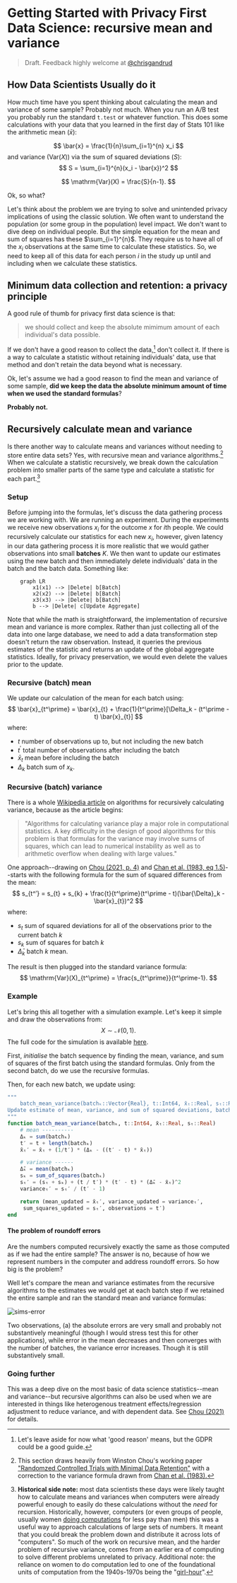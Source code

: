 # Getting Started with Privacy First Data Science: recursive mean and variance

> Draft. Feedback highly welcome at [@chrisgandrud](https://twitter.com/ChrisGandrud)

## How Data Scientists Usually do it

How much time have you spent thinking about calculating the mean and variance of some sample? Probably not much. When you run an A/B test you probably run the standard `t.test` or whatever function. This does some calculations with your data that you learned in the first day of Stats 101 like the arithmetic mean ($\bar{x}$):

$$
\bar{x} = \frac{1}{n}\sum_{i=1}^{n} x_i
$$
and variance ($\mathrm{Var}(X)$) via the sum of squared deviations ($S$):
$$
S = \sum_{i=1}^{n}(x_i - \bar{x})^2
$$

$$
\mathrm{Var}(X) = \frac{S}{n-1}.
$$

Ok, so what?

Let's think about the problem we are trying to solve and unintended privacy implications of using the classic solution. We often want to understand the population (or some group in the population) level impact. We don't want to dive deep on individual people. But the simple equation for the mean and sum of squares has these $\sum_{i=1}^{n}$. They require us to have all of the $x_i$ observations at the same time to calculate these statistics. So, we need to keep all of this data for each person $i$ in the study up until and including when we calculate these statistics. 

## Minimum data collection and retention: a privacy principle

A good rule of thumb for privacy first data science is that:

> we should collect and keep the absolute mimimum amount of each individual's data possible. 

If we don't have a good reason to collect the data,[^1] don't collect it. If there is a way to calculate a statistic without retaining individuals' data, use that method and don't retain the data beyond what is necessary.  

Ok, let's assume we had a good reason to find the mean and variance of some sample, **did we keep the data the absolute minimum amount of time when we used the standard formulas**?

**Probably not.**

## Recursively calculate mean and variance

Is there another way to calculate means and variances without needing to store entire data sets? Yes, with recursive mean and variance algorithms.[^2] When we calculate a statistic recursively, we break down the calculation problem into smaller parts of the same type and calculate a statistic for each part.[^3]

### Setup

Before jumping into the formulas, let's discuss the data gathering process we are working with. We are running an experiment. During the experiments we receive new observations $x_i$ for the outcome $x$ for $i$th people. We could recursively calculate our statistics for each new $x_i$, however, given latency in our data gathering process it is more realistic that we would gather observations into small **batches** $K$. We then want to update our estimates using the new batch and then immediately delete individuals' data in the batch and the batch data. Something like:

```mermaid
	graph LR
		x1(x1) --> |Delete| b[Batch]
		x2(x2) --> |Delete| b[Batch]
		x3(x3) --> |Delete| b[Batch]
		b --> |Delete| c[Update Aggregate]	
```

Note that while the math is straightforward, the implementation of recursive mean and variance is more complex. Rather than just collecting all of the data into one large database, we need to add a data transformation step doesn't return the raw observation. Instead, it queries the previous estimates of the statistic and returns an update of the global aggregate statistics. Ideally, for privacy preservation, we would even delete the values prior to the update.

### Recursive (batch) mean	

We update our calculation of the mean for each batch using:
$$
\bar{x}_{t^\prime} = \bar{x}_{t} + \frac{1}{t^\prime}[\Delta_k - (t^\prime - t) \bar{x}_{t}]
$$
where:

-  $t$ number of observations up to, but not including the new batch
- $t^\prime$ total number of observations after including the batch 
- $\bar{x}_t$ mean before including the batch 
- $\Delta_k$ batch sum of $x_k$. 

### Recursive (batch) variance	

There is a whole [Wikipedia article](https://en.wikipedia.org/wiki/Algorithms_for_calculating_variance) on algorithms for recursively calculating variance, because as the article begins:

> "Algorithms for calculating variance play a major role in computational statistics. A key difficulty in the design of good algorithms for this problem is that formulas for the variance may involve sums of squares, which can lead to numerical instability as well as to arithmetic overflow when dealing with large values."

One approach--drawing on [Chou (2021, p. 4)](https://arxiv.org/pdf/2102.03316.pdf) and [Chan et al. (1983, eq 1.5)](http://www.cs.yale.edu/publications/techreports/tr222.pdf)--starts with the following formula for the sum of squared differences from the mean:
$$
s_{t^′} = s_{t} + s_{k} + \frac{t}{t^\prime}(t^\prime - t)(\bar{\Delta}_k - \bar{x}_{t})^2
$$
where:

- $s_t$ sum of squared deviations for all of the observations prior to the current batch $k$ 
- $s_k$ sum of squares for batch $k$
- $\bar{\Delta}_k$ batch $k$ mean.

The result is then plugged into the standard variance formula:
$$
\mathrm{Var}(X)_{t^\prime} = \frac{s_{t^\prime}}{t^\prime-1}.
$$


### Example

Let's bring this all together with a simulation example. Let's keep it simple and draw the observations from: 
$$
X \sim \mathcal{N}(0, 1).
$$
The full code for the simulation is available [here](https://gist.github.com/christophergandrud/9575abca943dc70f1bbbf4b8a95e73f9). 

First, *initialise* the batch sequence by finding the mean, variance, and sum of squares of the first batch using the standard formulas. Only from the second batch, do we use the recursive formulas. 

Then, for each new batch, we update using:

```julia
"""
    batch_mean_variance(batchₖ::Vector{Real}, t::Int64, x̄ₜ::Real, sₜ::Real)
Update estimate of mean, variance, and sum of squared deviations, batch of observations
"""
function batch_mean_variance(batchₖ, t::Int64, x̄ₜ::Real, sₜ::Real)
    # mean ----------
    Δₖ = sum(batchₖ)
    t′ = t + length(batchₖ)
    x̄ₜ′ = x̄ₜ + (1/t′) * (Δₖ - ((t′ - t) * x̄ₜ)) 

    # variance ------
    Δ̄ₖ = mean(batchₖ) 
    sₖ = sum_of_squares(batchₖ)
    sₜ′ = (sₜ + sₖ) + (t / t′) * (t′ - t) * (Δ̄ₖ - x̄ₜ)^2
    varianceₜ′ = sₜ′ / (t′ - 1)

    return (mean_updated = x̄ₜ′, variance_updated = varianceₜ′, 
     sum_squares_updated = sₜ′, observations = t′)
end
```

#### The problem of roundoff errors	

Are the numbers computed recursively exactly the same as those computed as if we had the entire sample? The answer is no, because of how we represent numbers in the computer and address roundoff errors. So how big is the problem? 

Well let's compare the mean and variance estimates from the recursive algorithms to the estimates we would get at each batch step if we retained the entire sample and ran the standard mean and variance formulas:

![sims-error](/Users/cgandrud/Desktop/privacy-first-ds/img/sims-error.png)

Two observations, (a) the absolute errors are very small and probably not substantively meaningful (though I would stress test this for other applications), while error in the mean decreases and then converges with the number of batches, the variance error increases. Though it is still substantively small.

### Going further

This was a deep dive on the most basic of data science statistics--mean and variance--but recursive algorithms can also be used when we are interested in things like heterogenous treatment effects/regression adjustment to reduce variance, and with dependent data. See [Chou (2021)](https://arxiv.org/pdf/2102.03316.pdf) for details.



[^1]: Let's leave aside for now what 'good reason' means, but the GDPR could be a good guide.
[^2]: This section draws heavily from Winston Chou's working paper [\"Randomzed Controlled Trials with Minimal Data Retention\"](https://arxiv.org/pdf/2102.03316.pdf) with a correction to the variance formula drawn from [Chan et al. (1983).](http://www.cs.yale.edu/publications/techreports/tr222.pdf)

[^3]: **Historical side note:** most data scientists these days were likely taught how to calculate means and variances when computers were already powerful enough to easily do these calculations without the *need* for recursion. Historically, however, computers (or even groups of people, usually women [doing computations](https://en.wikipedia.org/wiki/Women_in_computing#1980s) for less pay than men) this was a useful way to approach calculations of large sets of numbers. It meant that you could break the problem down and distribute it across lots of "computers". So much of the work on recursive mean, and the harder problem of recursive variance, comes from an earlier era of computing to solve different problems unrelated to privacy. Additional note: the reliance on women to do computation led to one of the foundational units of computation from the 1940s-1970s being the "[girl-hour](https://en.wiktionary.org/wiki/girl-hour)".

